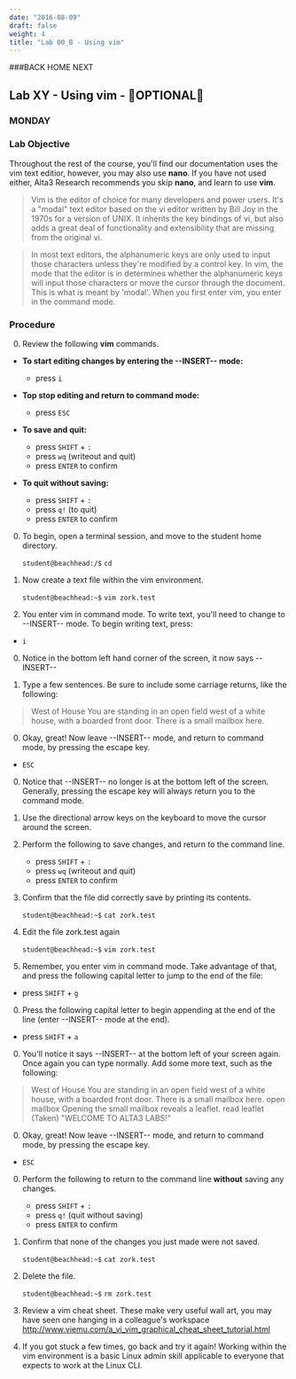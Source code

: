 ```yaml
---
date: "2016-08-09"
draft: false
weight: 4
title: "Lab 00_B - Using vim"
---
```


###BACK          HOME          NEXT

## Lab XY - Using vim - &#x1F528;OPTIONAL&#x1F528;

### MONDAY

### Lab Objective

Throughout the rest of the course, you'll find our documentation uses the vim text editior, however, you may also use **nano**. If you have not used either, Alta3 Research recommends you skip **nano**, and learn to use **vim**.

  > Vim is the editor of choice for many developers and power users. It's a "modal" text editor based on the vi editor written by Bill Joy in the 1970s for a version of UNIX. It inherits the key bindings of vi, but also adds a great deal of functionality and extensibility that are missing from the original vi. 

  > In most text editors, the alphanumeric keys are only used to input those characters unless they're modified by a control key. In vim, the mode that the editor is in determines whether the alphanumeric keys will input those characters or move the cursor through the document. This is what is meant by 'modal'. When you first enter vim, you enter in the command mode.

### Procedure

0. Review the following **vim** commands.

  - **To start editing changes by entering the --INSERT-- mode:**
    - press `i`
  
  - **Top stop editing and return to command mode:**
    - press `ESC`

  - **To save and quit:** 
    - press `SHIFT` + `:`
    - press `wq` (writeout and quit)
    - press `ENTER` to confirm

  - **To quit without saving:**
    - press `SHIFT` + `:`
    - press `q!` (to quit)
    - press `ENTER` to confirm

0. To begin, open a terminal session, and move to the student home directory.

    `student@beachhead:/$` `cd`

0. Now create a text file within the vim environment.

    `student@beachhead:~$` `vim zork.test`

0. You enter vim in command mode. To write text, you'll need to change to --INSERT-- mode. To begin writing text, press:

  - `i`

0. Notice in the bottom left hand corner of the screen, it now says --INSERT--

0. Type a few sentences. Be sure to include some carriage returns, like the following:
 
  > West of House
  > You are standing in an open field west of a white house, with a boarded front door.
  > There is a small mailbox here.

0. Okay, great! Now leave --INSERT-- mode, and return to command mode, by pressing the escape key.

  - `ESC`

0. Notice that --INSERT-- no longer is at the bottom left of the screen. Generally, pressing the escape key will always return you to the command mode.

0. Use the directional arrow keys on the keyboard to move the cursor around the screen.

0. Perform the following to save changes, and return to the command line.
    - press `SHIFT` + `:`
    - press `wq` (writeout and quit)
    - press `ENTER` to confirm

0. Confirm that the file did correctly save by printing its contents.

    `student@beachhead:~$` `cat zork.test`

0. Edit the file zork.test again

    `student@beachhead:~$` `vim zork.test`

0. Remember, you enter vim in command mode. Take advantage of that, and press the following capital letter to jump to the end of the file:

  - press `SHIFT` + `g`

0. Press the following capital letter to begin appending at the end of the line (enter --INSERT-- mode at the end).

  - press `SHIFT` + `a`

0. You'll notice it says --INSERT-- at the bottom left of your screen again. Once again you can type normally. Add some more text, such as the following:

  > West of House
  > You are standing in an open field west of a white house, with a boarded front door.
  > There is a small mailbox here.
  > open mailbox
  > Opening the small mailbox reveals a leaflet.
  > read leaflet
  > (Taken)
  > "WELCOME TO ALTA3 LABS!"
  
0. Okay, great! Now leave --INSERT-- mode, and return to command mode, by pressing the escape key.

  - `ESC`

0. Perform the following to return to the command line **without** saving any changes.
    - press `SHIFT` + `:`
    - press `q!` (quit without saving)
    - press `ENTER` to confirm

0. Confirm that none of the changes you just made were not saved.

    `student@beachhead:~$` `cat zork.test`

0. Delete the file.

    `student@beachhead:~$` `rm zork.test`

0. Review a vim cheat sheet. These make very useful wall art, you may have seen one hanging in a colleague's workspace http://www.viemu.com/a_vi_vim_graphical_cheat_sheet_tutorial.html

0. If you got stuck a few times, go back and try it again! Working within the vim environment is a basic Linux admin skill applicable to everyone that expects to work at the Linux CLI.
